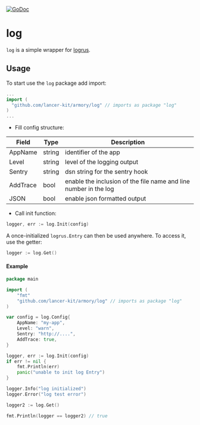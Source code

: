 [![GoDoc](https://godoc.org/github.com/lancer-kit/armory/log?status.png)](https://godoc.org/github.com/lancer-kit/armory/log)

# log

`log` is a  simple wrapper for [logrus](https://github.com/sirupsen/logrus). 

## Usage 

To start use the `log` package add import:

``` go
...
import (
  "github.com/lancer-kit/armory/log" // imports as package "log"
)
...
```

- Fill config structure:

| Field | Type | Description |
| ----- | ---- | ----------- |
| AppName | string | identifier of the app |
| Level | string | level of the logging output |
| Sentry | string | dsn string for the sentry hook |
| AddTrace | bool | enable the inclusion of the file name and line number in the log |
| JSON | bool | enable json formatted output |

- Call init function: 

``` go
logger, err := log.Init(config)
```

A once-initialized `logrus.Entry` can then be used anywhere. To access it, use the getter:

``` go
logger := log.Get()
```

#### Example

``` go
package main

import (
    "fmt"
    "github.com/lancer-kit/armory/log" // imports as package "log"
)

var config = log.Config{
    AppName: "my-app",
    Level: "warn",
    Sentry: "http://....",
    AddTrace: true,  
}

logger, err := log.Init(config)
if err != nil {
    fmt.Println(err)
    panic("unable to init log Entry")
}

logger.Info("log initialized")
logger.Error("log test error")

logger2 := log.Get()

fmt.Println(logger == logger2) // true
```

